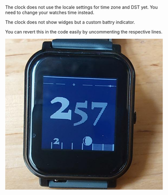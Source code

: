 The clock does not use the locale settings for time zone and DST yet.
You need to change your watches time instead.

The clock does not show widges but a custom battry indicator.

You can revert this in the code easily by uncommenting the respective lines.

![Image](polymathclock.jpg "photo")
